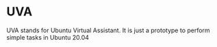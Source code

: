# UVA
UVA stands for Ubuntu Virtual Assistant. It is just a prototype to perform simple tasks in Ubuntu 20.04
